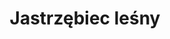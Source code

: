 ---
title: 'Jastrzębiec leśny'
latina: '(Hieracium murorum)'
pubDate: 'Jun 01 2025'
mainImage: 'https://res.cloudinary.com/drvpquisg/image/upload/t_website/v1748808570/jastrzebiec_lesny_wwhaeb.jpg'
level1: 'rośliny naczyniowe'
level2: 'astrowce'
level3: 'astrowate'
level4: 'jastrzębiec'
flowertime: 'maj - sierpień'
where: 'Występuje w Europie oraz na części obszaru Azji (Kaukaz, Zakaukazie, Turcja). W Polsce jest pospolity na terenie całego kraju.'
---